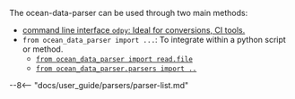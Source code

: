 The ocean-data-parser can be used through two main methods:

- [command line interface `odpy`: Ideal for conversions, CI tools.](odpy.md)
- `from ocean_data_parser import ...`: To integrate within a python script or method.
    + [`from ocean_data_parser import read.file`](read.md)
    + [`from ocean_data_parser.parsers import ..`](parsers/how-to.md)


--8<-- "docs/user_guide/parsers/parser-list.md"